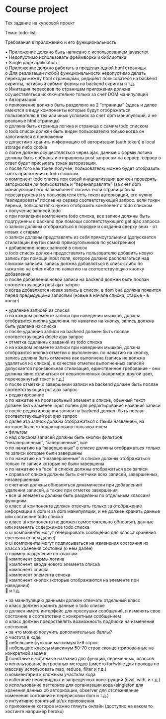 # Сourse project

Тех задание на курсовой проект

Тема: todo-list.

Требования к приложению и его функциональность

•	Приложение должно быть написано с использованием javascript  
•	Недопустимо использовать фреймворки и библиотеки  
•	Single page application  
  o	Приложение должно работать в пределах одной html страницы  
  o	Для реализации любой функциональности недопустимо делать переходы между html страницами, редирект пользователя на backend скрипты, нативный сабмит формы на backend скрипты и т.д.  
  o	Имитация переходов по страницам приложения должна осуществляться исключительно только за счет DOM манипуляций  
•	Авторизация  
  o	приложение должно быть разделено на 2 “страницы” (здесь и далее имеются в виду компоненты которые будут отображаться пользователю в тех или иных условиях за счет dom манипуляций, а не реальные html страницы)  
  o	должна быть страница логина и страница с самим todo списком  
  o	todo список должен быть виден пользователю только когда он залогинился в приложении  
  o	допустимо хранить информацию об авторизации (auth token) в local storage либо cookie  
  o	логин должен осуществляться через ajax. данные с формы логина должны быть собраны и отправлены post запросом на сервер. сервер в ответ будет присылать токен авторизации.  
  o	после того как токен получен, пользователю можно будет отобразить часть приложения с todo списком  
  o	компонент todo списка при своей инициализации должен проверять авторизован ли пользователь и “перенаправлять” (за счет dom манипуляций) его на компонент логина. если страница была перезагружена и у пользователя есть токен авторизации, его нужно “валидировать” послав на сервер соответствующий запрос. если токен верный, пользователю нужно отобразить компонент с todo списком  
•	получение записей todo  
  o	при появлении компонента todo списка, все записи должны быть подгружены с backend при помощи соответствующего get ajax запроса  
  o	записи должны отображаться в порядке и создания сверху вниз - от новых к старым.  
  o	записи должны представлять из себя прямоугольники (допускается стилизации внутри самих прямоугольников по усмотрению)  
•	добавление новых записей в список  
  o	todo список должен предоставлять пользователю добавить новую запись при помощи input поля, которое должно располагаться над списком записей. запись должна добавляться в список либо по нажатию на enter либо по нажатию на соответствующую кнопку добавления.  
  o	после добавления новой записи на backend должен быть послан соответствующий post ajax запрос  
  o	когда добавляется новая запись в список, в dom она должна появится перед предыдущими записями (новые в начале списка, старые - в конце)  


•	удаление записей из списка  
  o	на каждом элементе записи при наведении мышкой, должна отобразится кнопка удаления. по нажатию на кнопку, запись должна быть удалена из списка  
  o	после удаления записи на backend должен быть послан соответствующий delete ajax запрос  
•	отметка сделанных заданий из todo списка  
  o	на каждом элементе записи при наведении мышкой, должна отобразится кнопка отметки о выполнении. по нажатию на кнопку, запись должна быть отмечена как выполнена (запись не должна удаляться из списка). в качестве отметки выполненных записей допускается произвольная стилизация, единственное требование - они должны явно отличаться от невыполненных (например: другой цвет, перечеркнутый текст и т.д.)  
  o	после отметки о завершении записи на backend должен быть послан соответствующий put ajax запрос  
•	редактирование  
  o	по нажатие на произвольный элемент в списке, обычный текст должен быть заменен input полем для редактирования названия записи  
  o	после редактирования записи на backend должен быть послан соответствующий put ajax запрос  
  o	далее эта запись должна отображаться с таким названием, на которое было отредактировано пользователем  
•	фильтры  
  o	над списком записей должны быть кнопки фильтров “незавершенные”, “завершенные”, все  
  o	по нажатию на “завершенные” в списке должны отображаться только те записи которые были завершены  
  o	по нажатию на “незавершенные” в списке должны отображаться только те записи которые не были завершены  
  o	по нажатию на “все” в списке должны отображаться все записи  
•	справа от списка должны быть счетчики всех записей, завершенных, незавершенных  
  o	счетчики должны обновляться динамически при добавлении/удалении записей, а также при отметке завершения  
•	все ui элементы должны быть разделены по отдельным классам/функциям.  
  o	класс ui компонента должен отвечать только за отображение информации в dom и за dom манипуляции, и не должен хранить данные или состояние todo списка  
  o	класс ui компонента не должен самостоятельно обновлять данные или изменять содержимое todo списка  
  o	ui компоненты могут генерировать сообщения для класса хранения состояни (о нем далее)  
  o	ui компоненты могут подписываться на изменения состояния из класса хранения состояни (о нем далее)  
  o	пример разделение по классам  
    	компонент формы логина  
    	компонент ввода нового элемента списка  
    	компонент списка  
    	компонент элемента списка  
    	компонент кнопок (которые отображаются на элементе при наведении)  
    	и т.д.

•	за манипуляцию данными должен отвечать отдельный класс  
  o	класс должен хранить данные о todo списке  
  o	должен иметь интерфейс для прослушки сообщений, и изменять свое состояние в соответствии с конкретным сообщением  
  o	класс должен предоставлять возможность подписки на изменение состояния  
•	за что можно получить дополнительные баллы?  
  o	чистота в коде  
    	небольшие функции максимум 5-9 строк  
    	небольшие классы максимум 50-70 строк сконцентрированные на конкретной задаче  
    	понятные и читаемые названия для функций, переменных, классов  
  o	использование встроенных методов (вместо for/while для прохода по массиву использовать map, reduce, filter и т.д.)  
  o	комментарии к сложным участкам кода  
  o	избегание неочевидных и запрещенных конструкций (eval, with, и т.д.)  
  o	использование паттернов для организации кода (singleton для хранения данных об авторизации, observer для отслеживание изменения состояния и перерисовки dom и т.д.)  
  o	интуитивно понятный ui/ux приложения  
  o	приложение которое можно глянуть онлайн (доступно на каком то хостинге например heroku)  
